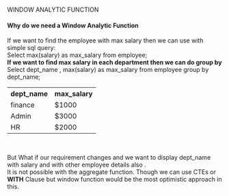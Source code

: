 <h1></h1> WINDOW ANALYTIC FUNCTION </h1>
<h4>Why do we need a Window Analytic Function</h4>

If we want to find the employee with max salary then we can use with simple sql query:<br>
Select max(salary) as max_salary from employee;<br>
<b>If we want to find max salary in each department then we can do group by </b><br>
Select dept_name , max(salary) as max_salary from employee group by dept_name;<br>
<table>
  <tr>
    <th>dept_name</th>
    <th>max_salary</th>
  </tr>
  <tr>
    <td>finance</td>
    <td>$1000</td>
  </tr>
    <tr>
    <td>Admin</td>
    <td>$3000</td>
  </tr>
    <tr>
    <td>HR</td>
    <td>$2000</td>
  </tr>
</table><BR>

But What if our requirement changes and we want to display dept_name with salary and with other employee details also .<br>
It is not possible with the aggregate function. Though we can use CTEs or <B>WITH</B> Clause but window function would be the most optimistic approach in this.


